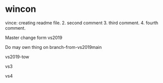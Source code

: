 # wincon

vince: creating readme file.
2. second comment
3. third comment.
4. fourth comment.

Master change form vs2019

Do may own thing on branch-from-vs2019main

vs2019-tow

vs3

vs4